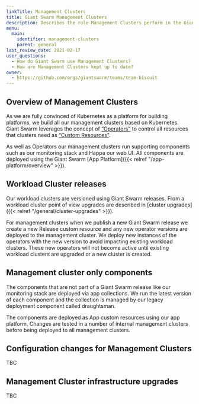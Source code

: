 ```yaml
---
linkTitle: Management Clusters
title: Giant Swarm Management Clusters
description: Describes the role Management Clusters perform in the Giant Swarm architecture and how they are updated.
menu:
  main:
    identifier: management-clusters
    parent: general
last_review_date: 2021-02-17
user_questions:
  - How do Giant Swarm use Management Clusters?
  - How are Management Clusters kept up to date?
owner:
  - https://github.com/orgs/giantswarm/teams/team-biscuit
---
```


## Overview of Management Clusters

As we are fully convinced of Kubernetes as a platform for building platforms, we build all our management clusters based on Kubernetes. Giant Swarm leverages the concept of [“Operators"](https://kubernetes.io/docs/concepts/extend-kubernetes/operator/) to control all resources that clusters need as [“Custom Resources”](https://kubernetes.io/docs/concepts/extend-kubernetes/api-extension/custom-resources/).

As well as Operators our management clusters run supporting components such as our monitoring stack and Happa our web UI. All components are deployed using the Giant Swarm [App Platform]({{< relref "/app-platform/overview" >}}).

## Workload Cluster releases

Our workload clusters are versioned using Giant Swarm releases. From a workload cluster point of view upgrades are described in [cluster upgrades]({{< relref "/general/cluster-upgrades" >}}).

For management clusters when we publish a new Giant Swarm release we create a new Release custom resource and any new operator versions are deployed to the management cluster.
We deploy new instances of the operators with the new version to avoid impacting existing workload clusters. These new operators will not become active until existing workload clusters are upgraded or a new cluster is created.

## Management cluster only components

The components that are not part of a Giant Swarm release like our monitoring stack are deployed via app collections. We run the latest version of each component and the collection is managed by our legacy deployment component called draughtsman.

The components are deployed as App custom resources using our app platform. Changes are tested in a number of internal management clusters before being deployed to all management clusters.

## Configuration changes for Management Clusters

TBC

## Management Cluster infrastructure upgrades

TBC
